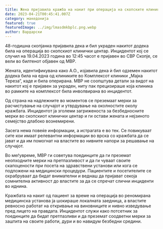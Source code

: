 ```yaml
---
title: Жена пријавила кражба на накит при операција на скопските клиники
date: 2023-04-21T00:45:41.007Z
category: македонија
featured: true
featuredImage: ../img/lmasdmkbplc.png.webp
author: Вардарски
---
```


48-годишна скопјанка пријавила дека и бил украден накитот додека била на операција во скопскиот клинички центар. Инцидентот кој се случил на 19.04.2023 година во 12:45 часот е пријавен во СВР Скопје, се вели во билтенот објавен од МВР.

Жената, идентификувана како А.О., изјавила дека ѝ бил одземен накитот додека била на една од клиниките во Комплексот клиники „Мајка Тереза“, каде и била оперирана. МВР не соопштува детали за видот на накитот кој е пријавен за украден, ниту пак прецизираше која клиника во рамките на комплексот била инволвирана во инцидентот.

Од страна на надлежните во моментов се преземаат мерки за расчистување на случајот и утврдување на околностите околу кражбата. Инцидентот ја зголеми загриженоста за безбедносните мерки во скопскиот клинички центар и ги остави жената и нејзиното семејство длабоко вознемирени.

Засега нема повеќе информации, а истрагата е во тек. Се повикуваат сите кои имаат релевантни информации во врска со кражбата да се јават и да им помогнат на властите во нивните напори за решавање на случајот.

Во меѓувреме, МВР ги советува поединците да ги преземат неопходните мерки на претпазливост и да ги чуваат своите скапоцености при посета на здравствени установи или кога се подложени на медицински процедури. Пациентите и посетителите се охрабруваат да бидат внимателни и веднаш да пријават секоја сомнителна активност до властите за да се спречат слични инциденти во иднина.

Кражбата на накит од пациент за време на операција во реномирана медицинска установа ја шокираше локалната заедница, а властите ревносно работат на откривање на виновниците и нивно изведување пред лицето на правдата. Инцидентот служи како потсетник за поединците да бидат претпазливи и да преземат соодветни мерки за заштита на своите работи, дури и во навидум безбедни средини.
